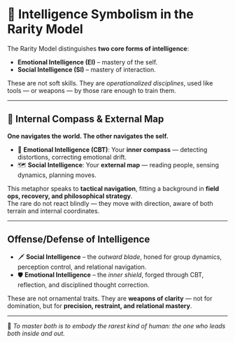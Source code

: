 # 🧠 Intelligence Symbolism in the Rarity Model

The Rarity Model distinguishes **two core forms of intelligence**:

- **Emotional Intelligence (EI)** – mastery of the self.
- **Social Intelligence (SI)** – mastery of interaction.

These are not soft skills. They are *operationalized disciplines*, used like tools — or weapons — by those rare enough to train them.

---

## 🧭 Internal Compass & External Map

**One navigates the world. The other navigates the self.**

- 🧭 **Emotional Intelligence (CBT)**: Your **inner compass** — detecting distortions, correcting emotional drift.
- 🗺️ **Social Intelligence**: Your **external map** — reading people, sensing dynamics, planning moves.

This metaphor speaks to **tactical navigation**, fitting a background in **field ops, recovery, and philosophical strategy**.  
The rare do not react blindly — they move with direction, aware of both terrain and internal coordinates.

---

## Offense/Defense of Intelligence

- 🗡️ **Social Intelligence** – the *outward blade*, honed for group dynamics, perception control, and relational navigation.
- 🛡️ **Emotional Intelligence** – the *inner shield*, forged through CBT, reflection, and disciplined thought correction.

These are not ornamental traits. They are **weapons of clarity** — not for domination, but for **precision, restraint, and relational mastery**.

---

🧬 *To master both is to embody the rarest kind of human: the one who leads both inside and out.*
